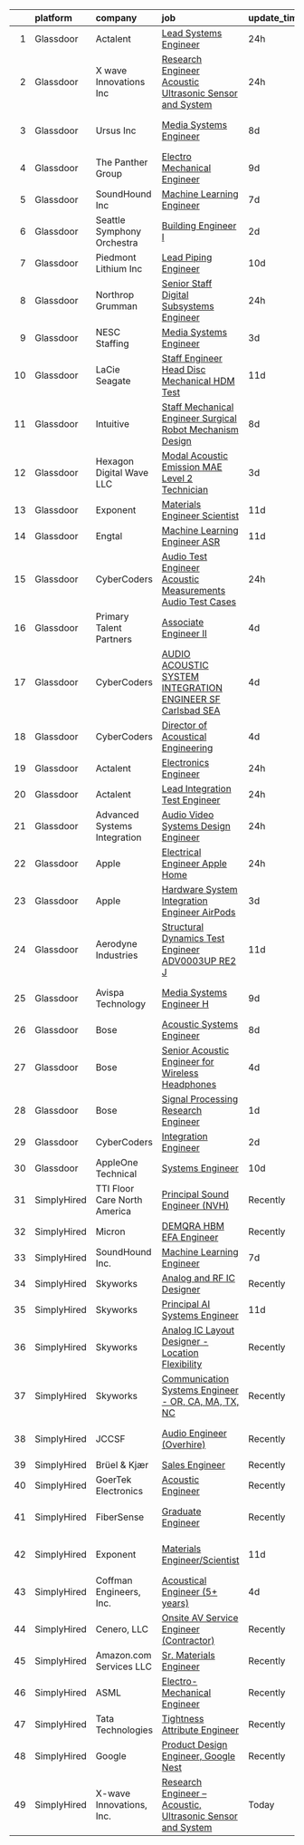 

|    | platform    | company                      | job                                                                                                                                                                                                                                                                                                                                                                                                                                                                                                                                                                                                                                                                                                                                                                                                                                                                                                                                                                                                                                                                                                                                                                                                                                                                                                                                                                                                                                                | update_time   | location                   |
|---:|:------------|:-----------------------------|:---------------------------------------------------------------------------------------------------------------------------------------------------------------------------------------------------------------------------------------------------------------------------------------------------------------------------------------------------------------------------------------------------------------------------------------------------------------------------------------------------------------------------------------------------------------------------------------------------------------------------------------------------------------------------------------------------------------------------------------------------------------------------------------------------------------------------------------------------------------------------------------------------------------------------------------------------------------------------------------------------------------------------------------------------------------------------------------------------------------------------------------------------------------------------------------------------------------------------------------------------------------------------------------------------------------------------------------------------------------------------------------------------------------------------------------------------|:--------------|:---------------------------|
|  1 | Glassdoor   | Actalent                     | [Lead Systems Engineer](https://www.glassdoor.com/partner/jobListing.htm?pos=117&ao=1110586&s=58&guid=0000018229d831dbadf9809242747c73&src=GD_JOB_AD&t=SR&vt=w&ea=1&cs=1_b8c5789e&cb=1658559411001&jobListingId=1008023696494&cpc=7F6F94E2229B3AB5&jrtk=3-0-1g8ktgcg2kcl1801-1g8ktgcgjg2qa800-eb0ea5d754a7cdeb--6NYlbfkN0ChYVx_I3yfZ_JDY3EFoivtqvi_stwnZ_kRt8Dowt_l_d1ydueao4NE-oUleRJ4yhjN6bhm0Wl2bCTGPVJH9R7oMtN1UDVCBkYbZGAvl9waUZphTYRJuUGkqgTzI9GWPSoPzX9fwWTDyr9P3_lRzwG7mAlTvr3NLdIHbE8PRw6TWs_JfKO0mfy5-clH-vIisdS-AhAVKoU4aNwKDz0hqjLBlTLV2bY2uHuKln0C_64PxSZxbkOSwjNC8XUjp1Hb_RGHweDGcdss5mqmdaGkvIaB3HS9nRSaPwTy--nl_p7NxKB7VjO1GbXWZ8qRZdQtJW-W1YtNUJkDvj5OdsdwOTpUG55DsrSnAOKGOivSY-raSInTDtn1o2k0Id3KVyDeD4slgDAbabQ1B-VfyyEjgcrWhctjvAWOHrx4XCqBtzSUEZh3fLVlFMXWO0giQKjUrpImq9Tj3BggmZrOoAjXGNHFtYUTXTDYvwPH4Ycr70Dgo_9ZiWUWbkYVK_TLesMbAK6cvizIekyJVOAZednqP0KSITx8MgUPYlLgOll6-IeqLB6DN_7_UlIesVrXmo6fGMsctAoA_UpBp5nBBaNhGudwErp8KwOLMUNssdXnUIDa76O-2Lp-IktFaxudp-PHeyMrTdLgi-TZZnbItZZbfOf9uAek9PhDKOPKE52lQohWcGQJgTkHNUOB3DeQjXhitof6JJXeHu1VpA7sgsIYZh5SOuyp3E8hFw7EjukexxSQHYgrxjCUd1Pc1IQIgWGryOBxXL6z2H7c4cEW0trZAqyBL3Ny7wNP-DWudvgpCQS8VQ8PBBBeQ1K8rKycryykp4bLvKzYIxBj1oAG2qgPqxCDJLAnWqztS1wfcnZEX1FhZ_ZzI2FZWg81fgt7CDe9KQziC4orI32wZ31RxiHxRSedAA_Ii47yNqzy7kUL8_X79O6qE3CzWzP8fSs5rEK_fAphOhACWFR25zU-mGFacO2pelE9V889f_yYQbtF9w0b7w%3D%3D)                                                                       | 24h           | De Leon Springs, FL        |
|  2 | Glassdoor   | X wave Innovations  Inc      | [Research Engineer   Acoustic  Ultrasonic Sensor and System](https://www.glassdoor.com/partner/jobListing.htm?pos=102&ao=1110586&s=58&guid=0000018229d831dbadf9809242747c73&src=GD_JOB_AD&t=SR&vt=w&ea=1&cs=1_d473e67e&cb=1658559410998&jobListingId=1008023007042&cpc=1FDE87803EF93CD3&jrtk=3-0-1g8ktgcg2kcl1801-1g8ktgcgjg2qa800-b068819ec5f1cad6--6NYlbfkN0BHIfC1zsKGIu0R3teaIu8liT7fbRNLaQeDQfcPJweUK9FtGyWMTNeDd1zEHevLDgmM9c9hqUONlpUtFbzT3ZiffslUtdCCpni17USCT42k68T0TmuBcqqW_ER1NZ_FGkun9mKgyGM3HFgbFvRNtkEy-PMpUdrKQ3ogIZinEeQF0987CSResEQ2Dnmf8J09L8ZZkxLmeYFhDwdIrFz2bQVyPuV2afqlVi05GBseCn0pjJXuWedrOgtf1cnnlVx_S64USDXWIqaOM1r1Igw4ZhAxY0ZGNapI8z3JyweeIGaBNMD9ut8irEWyVO9W4fAdIP4Yh1uIRaBOYH-KOTIsHoSbuklPfEae_7PXqt3TVMLinafLnZaemqydbg2R69t-mNHnz66mw4F9TLRkK4cPC5ZIKjSb5w1rN07Q97xH2xJce937WEyQp7YN-_YdwFKPsrZemprV4JoUVXPpgzZCIkEQTKk1cSYXK3CNeRUCush7VAO4br9NLEgu_dDM6pa8lLI%3D)                                                                                                                                                                                                                                                                                                                                                                                                                                                                                                                                                | 24h           | Gaithersburg, MD           |
|  3 | Glassdoor   | Ursus  Inc                   | [Media Systems Engineer](https://www.glassdoor.com/partner/jobListing.htm?pos=112&ao=1110586&s=58&guid=0000018229d831dbadf9809242747c73&src=GD_JOB_AD&t=SR&vt=w&ea=1&cs=1_9b046e7f&cb=1658559411000&jobListingId=1008005399357&cpc=9952A63AB06E78AD&jrtk=3-0-1g8ktgcg2kcl1801-1g8ktgcgjg2qa800-469d476bb688d871--6NYlbfkN0CT8vBT9H5mqECx2dfLV_FONLPDKpIRssxVwtj05Tmm4rA5I0VNOPdM1oYsK66ov5qK-W12bR39nuZdautxRzyQ-tGf7a9N_KMuh0rx3YgYPPY5iTDyRKJMbPf_7pbIvKAn50V0YNTgg89r0csQO1NGsAjxMMQGKMNR-W3G9CGqhLOp03UscYEcVuQ3dURH2dWW0Fu37qYkxgaoqQshM2G7t3T5MMRhQpiRUgd_d9SBcRXsrUb9NsXlvhUC9y4DoLCNi8J7oBgqiaGO398xM9mwFOZueDy4jYoIaXt7Y9eSkCQ3k11QKc-P-rmtsG5YnHHOHhSUnLb2sqpnTUDDvtRc-aMmDkPO6xyQsBVSWZRUZE-N4p5A9M--zLgmSLRLsOBfFeBYO8xkdeQfLxVFV6PioOQucK4e57CV2LR0Bx8c5ddQJmQEmzY0Bv3yUkx-RmLiaxwgD7-GHF7XMloycJ1QAdnkJ4YYa4iBIVhQsRhmP32YyUt-shbMm_IDKuRfGKdipPh2SXzNBlUGDGuMVn2egbtBpmXHvn9dw-s-Aq8vG2sakC36bW1no2_2DCrLuV3aiGYh1ZGmXiu8eEfvi3cNsJSaspEXF97IT4MS-43Kvx5zac5jm1izu6aFBLkkcm78qngRFzn63qk1BRorGJsli4zoMo7g5YHx23z29rYNAJouJMmtvl75wrBe8DtkQjaWcVzttddYMIP7LnK9gNO-KDWBTTaAKWHerrj_8bgZXydSCrMQu3yfxEIHEd-kkzBJsUhSVA_zvDza9NenX-RS-C-o2JNdfPIqsahIT3JH-vHbxFt8m7Tx8IDTKGvdyiyKupFq1q8cBkHY6r7YeiywVykvs11w8kmXvaciNxEdbaml_rVOqFhgvY1yyTmnRUp0LLFDl5r9P2JD8I9pkNCnoIiUxmlrnfIgBUTMxlyx7N3lPEXj1C9XGDsCHX77qA4kpvW1pXhyse5DMY_87K_vRrILOcm4qTPEf6RREjuTUSaNtNEacXd_owFMhqWQQXY%3D)                                                    | 8d            | San Francisco, CA          |
|  4 | Glassdoor   | The Panther Group            | [Electro Mechanical Engineer](https://www.glassdoor.com/partner/jobListing.htm?pos=121&ao=1110586&s=58&guid=0000018229d831dbadf9809242747c73&src=GD_JOB_AD&t=SR&vt=w&ea=1&cs=1_c86c4bf4&cb=1658559411001&jobListingId=1008002917089&cpc=6FC5BA77C9A4CD78&jrtk=3-0-1g8ktgcg2kcl1801-1g8ktgcgjg2qa800-a955d16cff31ffd3--6NYlbfkN0CNPMheye81CzYnvunZY7yovNfSZKsgaMjzK-BTgXufI2fDZqb14OtID8EITmQy8dMLAgwlopokQOIPrB0TEOySzrRRwcpUcOxzWFhLIy7r-JAL8rWW2b2ZkVhm7h48yTMjNtVJfPhNI8bZ4Rpc3CNl9aWPzctMvoKRdxztlERsHefcJTkGC2U83jEkIds4X9pIkUGq5mq_Hg7hkuRi6CQbTGqt0831uw7aEsmmX6yN6cCMr0-18Hk2L1P-QwUHHOy9fHCINRFECc5tS667CVwlW4_JWrXYzIUeL4694yMWHbgIG8L9Lit9haTcdHxv08AWCAaNi1FxGi6kqgOXTOxOwflFiZX7-l4Om7XjLwpnRRXNxVo32P-ismNbb-usnII1PIt8CrFB5d78a0FIzc4oz6NFPw9cQGQvbL8dUj7ERNe8yYpfTQ22PaSb4k_9FOZr88QE7w_myCcmaRbEtvkqeed8OnvvAY_5fgnHr4J8vsykYzE3B4jUJ8gSiMN34YDyJ-qYbgzhiEk4fdFf_XiC)                                                                                                                                                                                                                                                                                                                                                                                                                                                                                                                                                             | 9d            | Westford, MA               |
|  5 | Glassdoor   | SoundHound Inc               | [Machine Learning Engineer](https://www.glassdoor.com/partner/jobListing.htm?pos=130&ao=1136043&s=58&guid=0000018229d831dbadf9809242747c73&src=GD_JOB_AD&t=SR&vt=w&ea=1&cs=1_592328b3&cb=1658559411002&jobListingId=1008009295761&jrtk=3-0-1g8ktgcg2kcl1801-1g8ktgcgjg2qa800-be87b29d058697c4-)                                                                                                                                                                                                                                                                                                                                                                                                                                                                                                                                                                                                                                                                                                                                                                                                                                                                                                                                                                                                                                                                                                                                                    | 7d            | Santa Clara, CA            |
|  6 | Glassdoor   | Seattle Symphony Orchestra   | [Building Engineer I](https://www.glassdoor.com/partner/jobListing.htm?pos=106&ao=1110586&s=58&guid=0000018229d831dbadf9809242747c73&src=GD_JOB_AD&t=SR&vt=w&ea=1&cs=1_b141ec64&cb=1658559410999&jobListingId=1008017770166&cpc=BBD63848FB84346C&jrtk=3-0-1g8ktgcg2kcl1801-1g8ktgcgjg2qa800-dd9746400180b1f2--6NYlbfkN0AdHWfR3D8b8Eonp31kG4JxtsTQErMCr1mjBfTXxBp8Nbji8Loe1PwAk77ggdqCHAeAY-_LkGFiWz-EXb-gHgLP0rol6CnsYs_iSTwxLuVL5wpCHJzuAIcyyPKKPjVD8Cbd15OInHyhxkQXrUxc7nPaGV6a8Getz1GSPF_EVKTvl01rPre1QcpsypT5oLKobUxLvHz19WHC-BHbs-mUVGrWN2sJ19bNT6gY_RfqO7Ev5q84gCiS7u5HKhMyGaFlf4yyHhekaMFT12AHkqekJGnWcViUzddnDi3ley6NbCNCzDOS1odbOdT5oh4VOY8w9mI5tn0sHFm5XuPlEMQJhkjVMDz4QOu86kBZfqPYI2DbUefaT6lmCtg3aTOJoQoKjziI6kdliWDRCEwhUr9e0H254JqTd50cwm263JtQiIe73WfeGadV9MCN56lchg9FDSdoTxew1LnnNwaPNDq3X_MUTViePq3LS9uKkaOq8FRfxOJA1WOuPIz6M_DaXqqkJjo%3D)                                                                                                                                                                                                                                                                                                                                                                                                                                                                                                                                                                                       | 2d            | Seattle, WA                |
|  7 | Glassdoor   | Piedmont Lithium  Inc        | [Lead Piping Engineer](https://www.glassdoor.com/partner/jobListing.htm?pos=101&ao=1110586&s=58&guid=0000018229d831dbadf9809242747c73&src=GD_JOB_AD&t=SR&vt=w&ea=1&cs=1_b036160a&cb=1658559410998&jobListingId=1008001468800&cpc=2DCD12B8022A14CE&jrtk=3-0-1g8ktgcg2kcl1801-1g8ktgcgjg2qa800-a0b7ebbc51033dca--6NYlbfkN0D0ZqxdZg2TwcIemQ4yr89eGinLCR7bn2QHXosobzuZIJSor4ZPVBOT3B3LgUpy3_-szM6RX6oaQu1ulbbXGBBFeozfYDS9TiibrcR53XS2_UH5draXExadBLWQBRLxbUDaijUqsKygY5ElBfmdcKI60U20sdncDtfz24WXsyuqTUNsVizspID3-l2H5zGT8jvOpi2zaBvE-CglqfKH1ZmtCRZL-w3eZA_AfgL50gUjc0uRG6yLEgJpIUynAesv4LIAECeUC5T-mP67CI0KJRpxlc6yn556O5q2jbhT6hWk7gH880p1uQnAh9UQ1GIHi1QjBqrPXA1UcuoshzBaudlmRs7ZnNz68hQUX1s3CJWNBREFPN5aG9sXKVoURynZB3odGYQeEW498slLnQLbwGN2Ly1Qd8gNTInFCrTCrbd9Hg-vkOHCVfjmPG_H7GDjYzovirpx0teGGG8YGmyTSEACqDsmXPR7sBZdj3fdXpYI9dhF5B_y6dwG_iOdWDzBeFw%3D)                                                                                                                                                                                                                                                                                                                                                                                                                                                                                                                                                                                      | 10d           | Charlotte, NC              |
|  8 | Glassdoor   | Northrop Grumman             | [Senior Staff Digital Subsystems Engineer](https://www.glassdoor.com/partner/jobListing.htm?pos=111&ao=1110586&s=58&guid=0000018229d831dbadf9809242747c73&src=GD_JOB_AD&t=SR&vt=w&cs=1_8f37b1b1&cb=1658559411000&jobListingId=1008022226795&cpc=FA84DF7EA1EC2398&jrtk=3-0-1g8ktgcg2kcl1801-1g8ktgcgjg2qa800-14df7d0c982dec58--6NYlbfkN0DPf8Tf_oakpB62WadId2dzQiWExtALTi0lpCM--zHBL1trAzPQuAwgyDf_-NiZch0dNiZQBiTLsKwPkozQpidWZRJHl1QqdJgvvv-cbwwvPF4ncPHQkV0d67VqklwCExsrdwvcIdy1na9mPU-7Ddikqr_AzDd9UA9HbywjDOde-aLr45bkp8CqUDzmL-rvLZIlSDG7Lyw6d-Lg1K_Rrcy9O2bg0bgJvJdySrVh8o8Pv_CPF4OYZpB68ywoBtBsVq9KqXVJBxGqvjjjr_4VZ95EqPETVv72ta0_Dyn3-5rey-zfOfRI0VA6X0Ga-d28yGJKUwy-VJETVKoE-OnvMlaNsJ4MtxLBBgbJgFxP46LQBlYGvz90sHcIQQWoDvytEJoW3swyafXGQ_CtEzgejEpU9T3lK6xmKrUjIBi1n6OHwhz6GZmlpwsxhTAnVgGguo9gfQKZ9DBTmmNocrOOn4-6507q0-tA0aUdXPA_iZmuTrSl7MQJ6rVgmTPwTWhxj7AC4gm8lGnGyROUkrjsn05nin3t-CXfL3suw6ZJiM-C_VsN4IGGGjyi-QNB7jriv_QNX2Xep6_ZiPeYUoRW5qknwr3p-jShPuvVQDD1IPcl6KV7hN9Hddx-ch1aW4lUzdB5frDPJdwXnmopEjuGYutBfIKjFoO4X40pv4E5SZyA_WJ2Yx-2Z5Z2k5NT4BIH4kvzCqDskEzE-lrSXnS1m1S1g85CnF9tb9HmJ2G-LXmwUKkSCtFN5Tnkc7UFxWDL2Anu4Ch-y-umwNGuJIn1hpSwE90MGwkmVafTzsEgQjQL-CJFb7wkB678l3I8ZGpuABVqahLowstmeEsa9fO0ZXOsoSd6isaSBwP8q9av3yd3HQ%3D%3D)                                                                                                                                                                                         | 24h           | Linthicum, MD              |
|  9 | Glassdoor   | NESC Staffing                | [Media Systems Engineer](https://www.glassdoor.com/partner/jobListing.htm?pos=120&ao=1110586&s=58&guid=0000018229d831dbadf9809242747c73&src=GD_JOB_AD&t=SR&vt=w&ea=1&cs=1_69e73361&cb=1658559411001&jobListingId=1008014831479&cpc=32EE424DE2B657EB&jrtk=3-0-1g8ktgcg2kcl1801-1g8ktgcgjg2qa800-17b846956c01159b--6NYlbfkN0CZaM3qCFOpL_Lemb3iVULeNtfhWBcbvvoDwAxh7TM4kSMvzkrej1P0tLgb1VjA5MLyJ8b6-POHDSlq-Eh7LvuTkCh5oWxZhnR21jiYmCCLTIvFECBGYfMVKGpyBC3F8t2Job65sRRxb_uISlTIF-cEtAfgeoSLYWxaVnUpjREWRLTxicKn9c2waNbg_ajcgDhOcQgHnr32i0LRpkq93jvMn0j8Y0x2fCgrzUR_5cbzbFjuZC6jXL-hlh7tIq4446HdGvxrGxIqju15yaovAigJc_qQdlybDQKL00Aq6r60DhR8ZkfrkwvzBSi63t49iAf4UduHClhPZhTGTdCBT477iJFP-YPcRxFLAXD1kfw3XCYFK-xLRHTjHH-wY_XQeXUham8D5gAFrE4YWaho_u2zSfYV5Do_u6AH2fEZFlvx4us9LnctCk2ly3SgWxyDd8YD0TamM39GwsKGTUlhBtwhzq0M-mNaxI0zm3TOsY-FbNTJntZ7OvNeDDsBt_wyWtmw_vQroghOdg%3D%3D)                                                                                                                                                                                                                                                                                                                                                                                                                                                                                                                                                                      | 3d            | Sunnyvale, CA              |
| 10 | Glassdoor   | LaCie Seagate                | [Staff Engineer   Head Disc Mechanical  HDM  Test](https://www.glassdoor.com/partner/jobListing.htm?pos=127&ao=1110586&s=58&guid=0000018229d831dbadf9809242747c73&src=GD_JOB_AD&t=SR&vt=w&cs=1_7426fb27&cb=1658559411002&jobListingId=1007996846337&cpc=F41FEAB56D215062&jrtk=3-0-1g8ktgcg2kcl1801-1g8ktgcgjg2qa800-e401e21dc224c725--6NYlbfkN0BVweAbpb_qTG7kONbvOXWOFpMik4mIBI_owmbH0tVOH8GIYTflTy_o4IUi18-ZUUxWo4qQg8ARTFkxlW9o8Ps56N80tMiKMa4jSpslEv3iuk7AV_NXC3Bu_pDptnAaL6Ltt4XMux9dazGaX-IUDbTPK4kewv61tYleM17jCHl98R6a4GIWiYReh8qgW21wrdstdf9AOG3y7iXlnXMTl41oT_zt_RaTdGC_eZE50GCq5-JTk5WqOaHGJweVwgwxT_vx4Ja7wdym5l8QHrI3TqeYW7oYEFKMqkMLehNvXKWUaVwWDeq2tz2hKpZCg1BuMAMJV9j4R47NCeRo6DvIg51VYsZTZZvK0gMINZpFAEM7yJJfK_cyHkbruZZXZl1XQkpUaO0dKRUdTwpzkS5cSH3qfZ_IHgv1Q7ZXrknhsZx38uRUsj1ut0lNGVJkupKxIUrWbWHrZkhO48VOYEidytrPbLeBRJ_s0a-sR5oMUhR4ANV_8tUVvd0ctTRp7LqAjaAD-f1WG28LS2-FR0atNlwsvIRvQiWS8PmRRoa4tX5xe_fEuz2V8NA6o15W3NDUMZIy6OVtw1gE8V62m801lfQFhiLLFQ51sA8_vVSAXEssuD5CkaIJoOaCByUE5HGWFjx6oF7F86aYP03gopSCf0IiIQbVSlfZVVk8jFd6gX72hH2XB1RNyTnPIjgDT2TCyaQ3V6Ckta1bFgddwAMk5Zw9_sUAQMRxAN8KrhuRHbGbi9y4_UkqurzcTU9TgKaH-K29g3k7ciwPNSw0CJpjSTusN-DcfMFywFHqAq5yxtUAdQ%3D%3D)                                                                                                                                                                                                                                                 | 11d           | China, ME                  |
| 11 | Glassdoor   | Intuitive                    | [Staff Mechanical Engineer   Surgical Robot Mechanism Design](https://www.glassdoor.com/partner/jobListing.htm?pos=107&ao=1110586&s=58&guid=0000018229d831dbadf9809242747c73&src=GD_JOB_AD&t=SR&vt=w&cs=1_658aee01&cb=1658559410999&jobListingId=1008004896462&cpc=AF770993EC679D41&jrtk=3-0-1g8ktgcg2kcl1801-1g8ktgcgjg2qa800-41a99cf9301d8b27--6NYlbfkN0CVLFxT82VtNfmvsP972c4UTK5cNMgB9zFKAkCpYhwDBfJSwXGaL5yqnr-uZXbRyMcm4BL0AxaLhrfLPL_JsWm-AnJDOH7eBLWYqC5K2KIBMdY_viBRzylTr1qEDbPehzlACYMPHLEBkEnQGvrI42TdQPDsF7Iqk7X--j-MSLu7pyCPw6-Hm55GPPvY_7nF-Wc1cwA9CnGuSWjSA0ZeUzS5skFVLbEIyK72nJYsergBacCFCRoQuE2SgVjPIvNRnwaz2dcTxP9M1qUAESn2ST5uXNdOYC_cGSVe89CWZDSExkwrRkfBLxNo3FlCemfsMkzKf-VHcZhpLvGWTyfUpuNyXqDw5wBDHgySfMVYdqkIF7gRoVrMhIjkXSJK9CJp4tvdR5VDHho1Tznph9Yyvoz9OKiw4YfIiRFQe_eKwuHbu3VkAyKOmy2YQNXm0oOs3hJjja1EHjX2WM_VDQe7n_0b1EbE878Q6iJPC4akQiZBvzBoZpXuABm1IZi6ZaumBKf4hX6kuUaCn-Hnss6ucfdHD0C1saP8yeDBv_kZwhztAaZcuN8G_jvcHxcKVQQ4sLc42PsihAItmsBcyMz6TyaneiQviow8r3eWo7ZweWJ7eau71ezc2hxvZXLNI6VOQJ5xziW1miIwf-1xGa5U3VUSsM5jHlHqa12a6L6IVtHdx5PWcMMzkmFoJAvizCWlO-m8kFHBniprmg1roGoxLkDHgEn_lnkv4Ql10BXsI9ciC76KRmMJSmSzg667FvK6GwgcaQB9Ynmt0rAouA96yfLDgHuxfk7DS5UrdQymUjtabHOKQxyrhtd2bMFuhB_rT7s8EsD0S-eUzJb2h3bBJKsF7gKlAIyUgH21_qLfx0PCmtC1B8SMAaLtXddatDcE1ZAtoUTCek7aJmI12Vj6MyquCNgU2Od7O4auAu4W9BGew2CFHwhyBPFtUvq4xaVbVQ0CfrgkE7_yxlI-G7ctltYpUXVNp2XPmMFesRTDyZkZbVpRsgJ3DxgxHlq5kaRzIgw%3D)                    | 8d            | Sunnyvale, CA              |
| 12 | Glassdoor   | Hexagon Digital Wave LLC     | [Modal Acoustic Emission  MAE  Level 2 Technician](https://www.glassdoor.com/partner/jobListing.htm?pos=105&ao=1110586&s=58&guid=0000018229d831dbadf9809242747c73&src=GD_JOB_AD&t=SR&vt=w&ea=1&cs=1_9b4ff813&cb=1658559410999&jobListingId=1008014626991&cpc=F5E96E35A1725171&jrtk=3-0-1g8ktgcg2kcl1801-1g8ktgcgjg2qa800-73164d5704ffe1cb--6NYlbfkN0B_wkbVjgF1hB2Tnb2U-VUN_H1xKeJoO46EGKg0QoxHYmZbCJRLwe2_Tz5rNTkyva3bzHqfYHl51V1GB_BhBVEhrvW2Jwu5VkCSoebC34xX3hxylHiqGZyfrS4DYMnF8nzMTYGc-KmLw7yzPPQRIsuDrfWz7p81kwb5dEJW8EnCXRGj5w-BsHvVETCfV6wdJlwgk6J5gdP6Bm3Z65Z_I94sX-MaFKOLsKRFa-vKgm59KrqZzOiqhGhNxUMUsRnPRt7CjlvoaQisWt3QT6l36L7N4-x7iRd8G1P7XNvfRr9BCS8ROcdGyHvb_lT9XrGYphZSY86NgFSk5WpwpWXbatGF06kZpDJnFCM7-U5_igMwGFEJhC_3SS2BsEtC42OtJUe6loYpLFWM-uONnATGwv1TjQiIt7Ojf20gHsiNdot83Q8rx-hTrTPTKTIIkc-z1kENiFtq7MllQdZLiefGUXVfZe0uCmhJoQCmNzLgh5o80qWxRsjZj5boKtun84ePoIvrpwAi64Dq85CuXfQXb-uK4tRqL3LUx2Da6dOU90zy0w%3D%3D)                                                                                                                                                                                                                                                                                                                                                                                                                                                                                                            | 3d            | Centennial, CO             |
| 13 | Glassdoor   | Exponent                     | [Materials Engineer Scientist](https://www.glassdoor.com/partner/jobListing.htm?pos=125&ao=1136043&s=58&guid=0000018229d831dbadf9809242747c73&src=GD_JOB_AD&t=SR&vt=w&cs=1_f263973f&cb=1658559411001&jobListingId=1007997793659&jrtk=3-0-1g8ktgcg2kcl1801-1g8ktgcgjg2qa800-8e7e53509c7f23a8-)                                                                                                                                                                                                                                                                                                                                                                                                                                                                                                                                                                                                                                                                                                                                                                                                                                                                                                                                                                                                                                                                                                                                                      | 11d           | Menlo Park, CA             |
| 14 | Glassdoor   | Engtal                       | [Machine Learning Engineer  ASR ](https://www.glassdoor.com/partner/jobListing.htm?pos=115&ao=1110586&s=58&guid=0000018229d831dbadf9809242747c73&src=GD_JOB_AD&t=SR&vt=w&ea=1&cs=1_ba3a6a98&cb=1658559411000&jobListingId=1007997755452&cpc=9908D8D4413DBB8A&jrtk=3-0-1g8ktgcg2kcl1801-1g8ktgcgjg2qa800-57c54c87bb7028a4--6NYlbfkN0B7Z8t6fEMDh_BTkcJVPNJicKvZQEBTy5HSwyHa20ewqmyfWNXjNsfvmtdqiCQm-EwkGVhWC41tiaOwT4RJOvFaYLrX-A9mBxUONdVTB_Ej1QsSiwNN0O5IOk9T5wRqEiv7VuoY3SrlmO56p9giBbb46N8MiM-T9iL_-j5hpUSJaWwarBZeVvyE6bPuUp_PSh4OHQZC4tPsXDZ3rBNS3H936o7f4PQjbHuJqWEvaWuBqUONXS2eVwsy7AcZpIPLyWNdfyC2BQ8_Y6ah48J02FolyIkw13xwWeUwTuTAraFHsBWImnG9dO0C9KUA0HhnAz_5VLFPnm-9Hb7097d6sJ4U7wK0PTsxCGTVRzLJJ9AGJ4xkvV8fW1sznmlrJKUoq0BgIdyrhTqv0T3EGXenyOxYlnSrV0cq4xk7f8USU8SHS4_vEF5NfTrjTunOghTmX8DYy-6v5gE_tgtTx0aIhcQmma2fd-fa0ywpUUhUsN3uO4H7bxy591K7uc_EZLrlQuCF2AsJtCdASw%3D%3D)                                                                                                                                                                                                                                                                                                                                                                                                                                                                                                                                                             | 11d           | Remote                     |
| 15 | Glassdoor   | CyberCoders                  | [Audio Test Engineer  Acoustic Measurements Audio Test Cases](https://www.glassdoor.com/partner/jobListing.htm?pos=109&ao=1110586&s=58&guid=0000018229d831dbadf9809242747c73&src=GD_JOB_AD&t=SR&vt=w&ea=1&cs=1_b2706233&cb=1658559411000&jobListingId=1008023225333&cpc=32EE424DE2B657EB&jrtk=3-0-1g8ktgcg2kcl1801-1g8ktgcgjg2qa800-ef7da0fa7ce72163--6NYlbfkN0CpFJQzrgRR8WqXWK1qKKEqALWJw739KlKqr2H-MSI4eoBlI4EFrmor2FYZMP3muM0rsFs5SITX9ZS0F79ipxZj1JlF28TdWHuyWHmhmgO0PMLpkvRbYXM9wOE4Ijh1EYYZr0tYGAUn6AyWI4ZUg5FWIFl6bUpbtvPrNux-7qlBosgOCaQuVZehOKLWVrROr2nzVsajrlYKuaY8JfyyahYs9efpZj17Lob5eQASXQNgDzY8a69xJHm3OmFwv968HnSNVVQCAA6hMMz0s0LNTNDhEjf3UJmvgmthG7FpRt8go3XWOLVbh8ZgW8OdAunBSdVvgQYhnP7i68owmPkD9d5lsiL1wAqANOUeCh_1_bRKs2S1aZRwQA8RO1-k2v5WtCGh94wkrlMTzX1GHVvrdpCIANmQnfmfn3NEZa9_o8alwg-La1JUCFwnwxVaJbXeynRhO1vBux3dIvp7Rt6p092KeyLC1C6R3PVtAiVmRSNXstb-9IP6MTFaTYwRd4-JSm7u4H4xSvp8x0KNpFIA_qg0bSbSJdEwUAodJXiZbre3Dz5ZH-Vc-bd5lasgamgDqQwKiMs-U7I-wc-iCQRhiParvjavQSQzFjpPWIrLOSC9RQVRc94go5CFCPBQN2otfA2R02R2DbvqCgGrmuZRUC4kktYmgOp0Eh9XQ726xJx7PUoO9ZYP7eFPdDxx4u2RJy1wyOmErHNeemLD-6ehVcg0HxGxcs3q2gEdbLrWtlTA32KRuE3PZjfRYWPAviAJ6GHiZsUTKpyh6_37ogUU5g-cWUsy8SIhvWXhFiJhyW4pxWrlj1X7E57YtPgPwgdz_jbd5QwiljTQnIu8xRkYjGawqmb14ExRNYWG8_vFRMz4NdYAz7JuxrQFgssiL2ZxAXNYFNXOTuz40Hz1DraMApRZC5BNfF4oHa4CMqpGFGjQmMivopQvQIgxo_DxcPp0vQd-cDjj5Cf8zeNse9bMES8VDqUcFu7vOn9dQ6Uvet4ADiwMyrmaxyRtuEjOr4WtERpu7lmMwMvgqQ%3D%3D) | 24h           | Los Angeles, CA            |
| 16 | Glassdoor   | Primary Talent Partners      | [Associate Engineer II](https://www.glassdoor.com/partner/jobListing.htm?pos=122&ao=1110586&s=58&guid=0000018229d831dbadf9809242747c73&src=GD_JOB_AD&t=SR&vt=w&ea=1&cs=1_eacd3787&cb=1658559411001&jobListingId=1008012087188&cpc=F41FEAB56D215062&jrtk=3-0-1g8ktgcg2kcl1801-1g8ktgcgjg2qa800-4ac44d2be7949c67--6NYlbfkN0DOCvLQenlXS7fh3AEEtPwhntZQnPW7UfiJ0vyM-Z38ZvlXuLrJoooXVJlodcpC3T9MHX3eVkU3zL65yX_j7zKcrqz9k3WpAAP1vkxvLKbFC_5ujU_M48mWkD14kxCnmFjwzDSLDNtNpfh86PRGWVvoLIq64OipJhYwRcwHFx3rlvsV7PsH1qTMBa-k7pNDbzjpEFIBM_OV5iCwyTCVZ-w6MDaUxWQlD4rAvC-u78zlrWD3qv1PFwNf8G6pY4XqUU0IC2b67-A2WXwcewcx7B9Ud_4GrbKF1ZOXwGZ5B4s5Yjs4vG5mn50Wx8ILnjOfAVUYqAu-ywMaCQ9SXJiOrzd5wu2Gdn0Zt4AFOfCeC2QBn8tRmLmKfjIJPBfU2k7UG4_AjdHtjjORBNLXH9PGHHW3Pg7kUAH1TPuoekT0vQ9wMJVx7GlgcvWyM0m5SzFW3dkBRhUhjEiEEWbWcJSY9tQotH4ymon5UMteUXjo28iFsDpEgGW_FDw8LQVjumjEpIP9YbBUxduLEA%3D%3D)                                                                                                                                                                                                                                                                                                                                                                                                                                                                                                                                                                       | 4d            | West Point, PA             |
| 17 | Glassdoor   | CyberCoders                  | [AUDIO   ACOUSTIC SYSTEM INTEGRATION ENGINEER  SF Carlsbad  SEA ](https://www.glassdoor.com/partner/jobListing.htm?pos=116&ao=1110586&s=58&guid=0000018229d831dbadf9809242747c73&src=GD_JOB_AD&t=SR&vt=w&ea=1&cs=1_951f75d1&cb=1658559411000&jobListingId=1008012923777&cpc=FB7E4A1762AE5BEC&jrtk=3-0-1g8ktgcg2kcl1801-1g8ktgcgjg2qa800-04337a016118c950--6NYlbfkN0CpFJQzrgRR8WqXWK1qKKEqALWJw739KlKqr2H-MSI4eoBlI4EFrmor2FYZMP3muM0VPgwL63opASeB72QjO1PHLV-MME8TD_npxUoWMU89kka_81yMOj9xneTu6zgfcN5vskqkZO5U2IunChGOQPZm3ZBSGeoaiWEb2Lc8Krf3H3v9nJA3yAdAd_PLkUj63BUMjqxdlUOGLHLUpcLAKkoxSUXAvMh9yZ1_ADE6iTh2W8dOqLNCIvQ81CMNwVC2Z7PmbrlO1IYZp7xCU6rwMb8FBHsmWnr5CWntkvf21JF3ARgPJiog6RJ2tOuxOUwT6RCKHfd2COrO1rZfgE12sqdogDa_7UQPyKO2ajoNo1xH5eeLChDEGLhZoF5TB31cAG1mCQOiRi2WnaOuGcfNLBWGFQiJGbGfXM0XpuOxTTCYfyycpb725MabAjKuwIW24xXB60rvo2JXzHjj6p5kc9gLGJMOCztZuDNs7l9J9XEwyAjB9_02eXTn1Db4P6GLlgL0GvR5GB3B4iFnOrndMzYThrI5gGSI7OmtJXUcmGfU_T-HKSXtXnPoXOAPKCH57r6ef6iFPfr_UxtlgfEXzna2QlFFMxvDEny2UqPe_fGIl-h0D4X6hq3uo-syckjiKAz5Yi28mGnCBtrD3-OX3Eq8gMsoHsPL9iX4kAWAbn4QhzjHQtVA1cd7B4YGlUE0ynZRKPpk1tjlWBJPfSWzWUQoUcZ-B8uNNV6j7WQYKth1PQkSoF3pWHz-_Q6jLKrAsYLZK9yHDzRwU--3TkEG67jCTYxfntYxvwl_D90IOmL5g7k5MjluDeD7ZTg4_40zZpfqfAKdySNEUnhPc0OFguOK1CTtgIGVULUKu_RlXvBcB6pzgs9KZc5s5_ogyPKgmWDk8tjyadW7pVTynq0cIK9KYypCPdOXkkK4k6tp-qiXht8B-dOFOZxVUYIWehxxM0cVSZUxM1wHvOrg7ODN70RQ7iRH8Fz9g5936n3LVnKPvw%3D%3D)                             | 4d            | South San Francisco, CA    |
| 18 | Glassdoor   | CyberCoders                  | [Director of Acoustical Engineering](https://www.glassdoor.com/partner/jobListing.htm?pos=123&ao=1110586&s=58&guid=0000018229d831dbadf9809242747c73&src=GD_JOB_AD&t=SR&vt=w&ea=1&cs=1_1b543eb2&cb=1658559411001&jobListingId=1008012923720&cpc=32EE424DE2B657EB&jrtk=3-0-1g8ktgcg2kcl1801-1g8ktgcgjg2qa800-77a2da12d483813c--6NYlbfkN0CpFJQzrgRR8WqXWK1qKKEqALWJw739KlKqr2H-MSI4eoBlI4EFrmor2FYZMP3muM0VPgwL63opAeJf7bQXmq6qDL62dFRuShh6kUb47EDhH2I7Xi_5g8yX7uGnOlxNW2yl1Kk65sv5VF0Voj9SNTCkAm3rq9PTKCxBDhOeaTAscLTHuMgtQ1GdNENuh0tXyF5SJpET0dJZPNZWlOoIjJwHAOS0_PzU9vJyug0aqpN2dJmr57ax5w00PMiqnhfEqijK1hZpHHcPSnq_jv69Px84VMTRTmXRevdItsWbjRDuXW61ni9OYBPEfWWZLsW5Ucq2WyOR_AJsXImH7U3gSlh1GQtoYYUWQHF7YNe8sSbnRGvFZOt6PXMEFgIBEofnGIdWFkREr6ypAjDDStqYPAdISU1ATsVX0Fd7d3qMeBwleGmLDM78-YTHQc_K6SWz4vJTzJri6tkl_QqQa0ZUYm_r6qSDcXz7OY859ktEP0htIZe8BuKi-xh3cDPgnX2Ora-aBEdbKPux6inoA591BGuei8njOk46n3bl6wMe1X1hDtcBofuEqK9Jd41z64vJE3TQbvxEFDrK5Vv4K_cpQfZJiISnq_Rf-JPGLAoJoisZsKhpFXfyaQtNg6nsU4t8-EO-KQRq9ZurUDLK7wakNJhb4I11Z9MK7JSs7Zv8ESyFX29ei8ndfobaL2SGiv9Jq2o5VPRIGjtoOGwGTtwbfZbDJDDGa7QAHgd7AM3p0crxm04RyYUdkednx1SAu6eZPlt4oWtIhl1bOGL3C7b1zQFery9YT2oyO4BstsKPzS2htN--ssx4slf3xqVlyShmojAblO-L3VVsVytBIYoEe7NEcQ5uR4_7ggeFt0as3LSHLvLzraSmY3WwKnohR_CiDcujY9KsEFnZ2RoV-ffIsxcX05-TqvIEJX0DkG_H3J2KMjiIsGInc3qXlPU94fxKUexVeCu_wJlmoujjkqW4RcpXwmjYFoAjtnYQ7nueZXtUOA%3D%3D)                                                          | 4d            | Phoenix, AZ                |
| 19 | Glassdoor   | Actalent                     | [Electronics Engineer](https://www.glassdoor.com/partner/jobListing.htm?pos=124&ao=1110586&s=58&guid=0000018229d831dbadf9809242747c73&src=GD_JOB_AD&t=SR&vt=w&ea=1&cs=1_cf8de259&cb=1658559411002&jobListingId=1008024015000&cpc=451933188B21919D&jrtk=3-0-1g8ktgcg2kcl1801-1g8ktgcgjg2qa800-0f3f1d24974d33eb--6NYlbfkN0ChYVx_I3yfZ_JDY3EFoivtqvi_stwnZ_kRt8Dowt_l_d1ydueao4NE-oUleRJ4yhjcvIPyWVSz_hscYXGbhXFd4zihRzfuF0scmWEZA9SIhkt10CJaLhol6aLvZaMVzFH_RuvWhcLEifukcWNpRcL2QfgTdMaqDbW9NGfBt38qPWf4qAfWZgjq4yboNKry1YH0r60gMA5r-kkRNX0sU8qMiDVIfJeuLPd27OU-3DU0W92KeNDb1JxLR4VMmI5Le4FSsfEKV6QOUXMoc8Bq86xRGPfLMbaZFJBc3NU7jS__IPZItRRbkbaja6fkvZ55In--MR6BE4T8YhGiPQ1ijNoAe9mrU3mgJkH7UrbrABWUJTsfm8ddJP61RcVancgejkK2H3AKuWcRC9nzC7xwFiW1C0ZQfsuX0DHzSHV_4WkyJozj3jiVXHE54j94tuonj4StVc6VH1EbVP3eZkk0K0wLs6c1cLaL8I0zXVuUE8RFv9jFad197ys_op-aOvFPua89LBDVNXScOHfZDq7qYcInTNVNUbhQAx0vA_NOn5Ek0lhqM3B3EGIWI3UF35wqkWE3bZa1-DTKuix--eU43U6UUC7ZBIi2z5Zf7Q3ChCO3Otk-kTfOr2wIqfPSVS2ekQ0Qkx1Zq1wxEnvjSviP8EQ-HQKKymnO1DKUkzogx1ZmDi_7Be6rt3EqYX2H1mJAcHMEwdFdYdqYCfREEgHLg7oU8pF39pnmEulD7NbPguzb3Mm0NGW4UAZ1Gxe5uzCiNCc_V3Xj455G5zGuc7lgQix5bAcG1s7XhNZ1tVhpD9c49sX996iudgyrbeR3iiX_UJppa1M3QicP5Ja8CUHV7Y7jylPd9Dns0RdiFu2IYhKDlAB2G403L7-roFabR4fEkz0pfXA0z7bsWOg2ooXWNf4OvBrm1Tq7pAq2Hparq6Qb1YZS86HEqh-xzVLnBtNw6ftJu-djoBIHF0sjMG1KMnX1Vc4uaStM418KV3g-hoRRAg%3D%3D)                                                                        | 24h           | Liverpool, NY              |
| 20 | Glassdoor   | Actalent                     | [Lead Integration   Test Engineer](https://www.glassdoor.com/partner/jobListing.htm?pos=114&ao=1110586&s=58&guid=0000018229d831dbadf9809242747c73&src=GD_JOB_AD&t=SR&vt=w&ea=1&cs=1_467a40fc&cb=1658559411000&jobListingId=1008023696517&cpc=D2F1DE17EE1F43B9&jrtk=3-0-1g8ktgcg2kcl1801-1g8ktgcgjg2qa800-5530c4c918c59b4c--6NYlbfkN0ChYVx_I3yfZ_JDY3EFoivtqvi_stwnZ_kRt8Dowt_l_d1ydueao4NE-oUleRJ4yhjN6bhm0Wl2bKkRGr5ntb-6cU7PL4YWnPloRs__kWBvH1-WVNlZPZT2ERGJEJMLB4xzLdnNKBKgDlg2l-Gv_Lpvj91a6jXKGmWEN2FJGt3VCMBLDwTdK8ZzypuePYXRNCoDRgOutsZJx5uYi2oUY16IL1duZMiUhxaeEm27fri4ZKTKQDusAhR2ngjAW_nG_HyjpBpMVVZBDcvrxbwnremvxXRO5GznZxyqKQreitj2GjjPwor9qYzmb-cFMST1v72RB2RUP5TcWWIYNcxQTb-hLCvMZc4GJe_F3nprJ8x0xUP3ApDDQL63ChsR1sWoYOTwSuFV9LxF8VXnfWgrcyXUVOwdPuAqA9qIYwzzHMigYuSxGaIkXvjI0LtA6LOu8__NwikjdPqlwgDDcSy11pX3Y2mQe32o4MqJ5kR-e3iiympINGbiMvP87CYWi0LOJg8dj4LGUUd-UD7_J4zQE1uQqqdk8jI02oq8b8ucyUyM2ZyOjQSu53B_eBYq1aTQwC_jW-xI3dew15o5RIxMUV6_qp_AiODfIulm6-s-Xv63Ix_ZPs8FsnCLEMUwEf7Vpv65RaDunSXU-GHzqPCryfjqPzHPjBWHSlj_y2ogFgBe9exTA9tN8OQGzJ2y0tG7BYVRWKECcO1u2a1FWx_MMStwlquQov6m3l5uZaypIB-JqdNNsEzOQMU_V-JekC365At7DKOUPHXt-pUZqPKeGe3iZBCbJa_1GDMqox0rrIdIIM8e3WeXX6Ex14tJS-e79l4uEVjRXOBEnidrUAxVRw5rkv-7ng_imgabARyqCrRNnTfkhkKdsV3khtj4JkMGXpDLSpn-zrzBbqW66Cr472wmfLzrBNSL7WJi84piv47EEIc9YnCFN-ywSW3381iuSGKSc4vZO8bWbAIEotGNbXQzwPiWDT8oEMYmHpJIVuAwJw%3D%3D)                                                            | 24h           | Washington, DC             |
| 21 | Glassdoor   | Advanced Systems Integration | [Audio Video Systems Design Engineer](https://www.glassdoor.com/partner/jobListing.htm?pos=103&ao=1110586&s=58&guid=0000018229d831dbadf9809242747c73&src=GD_JOB_AD&t=SR&vt=w&ea=1&cs=1_bc880810&cb=1658559410999&jobListingId=1008022772105&cpc=5FEB1BEB8E14EF52&jrtk=3-0-1g8ktgcg2kcl1801-1g8ktgcgjg2qa800-c6c24bc6352060c7--6NYlbfkN0D4nuovUOU2dPryPr7-xanE7ZFWASvaSyNm3BqXIbrO0lueVQMKw1-JarpFxvKbXNoXQJv89xZhhFmAhhKePaGNXJ7lI8l8SznzhCTMTBk8peVeK6-TzmtSMy7eqX07L8g6TrBB-pnAodP8S1yj-GYodI2HvVQ6rb2hiB5JMfESjS_nWg7-j22GPMmJhx2KM-id_9ACybxuaO7P9pjiD_J7-q55LnobYunmrHDmyjfRavpechRGGAWfl4RieBWU0NlD8OyKvc_TdiGBE_tEujl4PgSOUuqQfXDWKHLn4r9WAminVQUwrTOmFYeC9OCfovEs3NGwsNZPzpf7c3JoNGL9DsQPogI6HdaFdnO2cA88f8g8XjI9IFzDPrmYKLE0V-Ak9vbhLOy3R7WMsCEB_K3o2tqTWaYTcMqmMFavZS9NgsaArqH3aNTVWNeNABYaZePwYlx1LN1Ut_vYjdkIn-RWvhMDB9wn5mvkXlqtOvD2gPzSnqCOsOAxAV_waVUD4jw%3D)                                                                                                                                                                                                                                                                                                                                                                                                                                                                                                                                                                       | 24h           | Scottsdale, AZ             |
| 22 | Glassdoor   | Apple                        | [Electrical Engineer   Apple Home](https://www.glassdoor.com/partner/jobListing.htm?pos=108&ao=1110586&s=58&guid=0000018229d831dbadf9809242747c73&src=GD_JOB_AD&t=SR&vt=w&cs=1_e54dc766&cb=1658559410999&jobListingId=1008023676080&cpc=334ABAF5D42DC775&jrtk=3-0-1g8ktgcg2kcl1801-1g8ktgcgjg2qa800-7f942d4ca9d6d618--6NYlbfkN0BvKrLyj5gPmtZO9T8euul8TCxuuKNOtzRJOomxnwSEodTz2Bc-sPZl5OJ9R4TJsNcXdOVmBuOdm2ijgKHA1m4Ndputse5yZg0dSO1-WJjQhraP7tbS1sEmvKrWnYLRfce8_nVq-j8tftauDvd20P5FBrw45jpOw2JnQt8VXQPTlXSlQ9dFbQZdfmUD2VYsIhuhpxLUmezBelc6l1_UwjoE2Fbpfe_QhzR9G0ZqDfgeSe7iHKemM7U0mCq_sh9exwUaelxTU47PFTVyym8r_zYNJrhTF2KXHRsjNu4evY5IValuhAROiwWaTL3E9ZmosovJRqHUievWLiyq1G1y2FDNB3JVQhkywSE8mf4osSXp61_mqHUTfLoxsPryKH1bcNpQECUv0X3UXy6ASSfSx2ilNZ2F5NvUalRTqHCuhBGQ_xsBfJETfovrSR7nGm3RksTou4s8wXw4lLKpSbpFEHgGTUeMSOlWGoqLrX82URLm0d5JnM1DuFIqdWG2rWJlZzNWt_NksxL7OcPEgxv47jnSOYuSzyHOl4YEvV_UvbzWAMBG-4fu6_wdghMChJ5wt74TfuZX7FZ9d7gkyNO-WeN7KbUCNtdTtu_t5kDMisTGxRpv2iHYAtofdTUdtU5wlkNgAGUO96VvmH1feGkHJIV91XGjgySubA8DLLP-SvF4LBHB7OrDKemAaGu1YIVaZexPBdeLuUcDphfcs-580YJHdrpC322iEEtJQ8no8xukQwV20zXK_byK8A-FnMjEntyCObhn405TYqxp7ZioF9Vy4V_vn65CPwQVQgUswBgAEIRbyYZ5aVB7d0xS0T6oRQnk50aNSLkFZFbPx2oGJJRv8blJrE5DQRM7eRK5ukgmrPvF4M1XnNKr3AGe6KhPl4A2hwbK-eyyiRelJltChbtyVX2kQmv5K9z4UIi3men5M6BI7VeBvaiEL6qcwUnVbT14c56mJpQArUxFcjjoDQF2fELNBCoBKVE%3D)                                                                               | 24h           | Culver City, CA            |
| 23 | Glassdoor   | Apple                        | [Hardware System Integration Engineer   AirPods](https://www.glassdoor.com/partner/jobListing.htm?pos=110&ao=1110586&s=58&guid=0000018229d831dbadf9809242747c73&src=GD_JOB_AD&t=SR&vt=w&cs=1_2ecc4fac&cb=1658559410999&jobListingId=1008016278459&cpc=0FE1F5EA2BC84A01&jrtk=3-0-1g8ktgcg2kcl1801-1g8ktgcgjg2qa800-83d46b99e08878c6--6NYlbfkN0BvKrLyj5gPmtZO9T8euul8TCxuuKNOtzRJOomxnwSEodTz2Bc-sPZlPHrT5BCwu4Sa9kvotNnJzrMMgLM_xh7o67OnHVRK5dTsMUtPvmVtCVEfJP_BL5_wKtKIsiVz-iofTFkLxedGKTg8VTXMjRslJdEhDYa4qSNgBghAgUweoeyWHvjMqjPoBzXQDOZ3Hahbl90yCSyeTGQR96CwbHaU4fTvGl6EfuC6wnYnJ9ECAbClZ4T2eAkX5XQNAbJtAkC4R_dxovtzXAhcG3xSxS6ng8ipJV0RcURBlsMUyZCMXiHno1eb4FCQeFYiqcjcFidXE7kVP9ovyDGDNQcV3urKQTu86Af_F5ljgCaWtzRBX8uq-FEMQ4WIE1_e4B-sJ7Boj5pknQ6dZMbyoma_TuRKDK7md4bjIZU7rEiKCNTPw2PDWYaI-aIZnT6-kxLNKTf4DD6GD6puAP-E4-Lm6dGi95r7l75r-p50pT6lM8gdI28ArxsJUEntnRoMnB-pkctrA2UtOTbN55qZVVO9VT2asUWIntrHyB_XDFtGbVlSNfi2eqXG3lp5H_mXV6S_7SYvN8_B-He331zqKILEjFGF55tMT42dY3ww5mATftptbrbTo1NQqpS3swRfN_d22yI7xxzlR0kUs1j9L_Hvmt_5560n9FYuiaxtov-FCZaDSymrzxR8be1woOAA_yCYnTGO3bgYpL_mnUVl09AATGC93NF_nvb9JmxCRw2SjG-aqG9_Zc_oqzLnSTsVx5tlq8C0F_OzC0pcKyp8yXzuVsVYxZ0r_OqM9-gZPiF_TPwq5kKQ-Db_58iHVVINVWnwVgM17ds7KIOAT7XJLMA5J3xRZgl7BSqtSMbzqJ8Tnqyv1Y8szK2xMITCOUjSBla_QUTwyYQ2niHupZ-woYIZO3AxS56MLsRhLzhcVm3eWpJ3yOv1BIuTrIlffvEqPYTRG8BJCFJiQgGiazrei5-IO13JGc3QwNOsKa0%3D)                                                                 | 3d            | Boulder, CO                |
| 24 | Glassdoor   | Aerodyne Industries          | [Structural Dynamics Test Engineer  ADV0003UP  RE2 J](https://www.glassdoor.com/partner/jobListing.htm?pos=113&ao=1110586&s=58&guid=0000018229d831dbadf9809242747c73&src=GD_JOB_AD&t=SR&vt=w&cs=1_d2f1c63e&cb=1658559411000&jobListingId=1007997099483&cpc=1120CD366D53BFD9&jrtk=3-0-1g8ktgcg2kcl1801-1g8ktgcgjg2qa800-329d151c78d24655--6NYlbfkN0D0ff9e8Lfwlpl5zGbQmpn59AL71QmFd7VKOAnfyjZzp5sdngV8WPgYe0dov1m7Y2kv2-MZTe5RxUnudQWxgqkNwiVTkK6O4Oyu6CO0Zt7yfOmh1RQRO5lyGKHgrsdcmsgws8FI1gxxMbu6Me64pykKRBo-q8n6E6chIhK57xLmleijKzlfCYYAde-b6pgcSTel3SBs_mm0_hDpm7sDksPS857n5eFwZRp2L1qjRfpY5Ae1D1i1s16SNNNvwtrh4QQVwe_mgdYGLTiOv5uid-jTY0Q7jM5VZGee2M2bZwLMcDw4bGRQJCnF3qDURjMq0u7ydDxBAqp2h3BPZqSA92-LMSJGGKXDhimKE18H9fqrs-dFB44uvM0vN0GWYWFk6szyb8G8Xb8DrfK4swr_E7tOD_Y1UyTsUmo7xiTqKCzmBkUGR2OBX1g-g-WjMHtNTIhUjHQd1WIcXkiYLjQnPDT98EegEuFQNaE%3D)                                                                                                                                                                                                                                                                                                                                                                                                                                                                                                                                                                                            | 11d           | Houston, TX                |
| 25 | Glassdoor   | Avispa Technology            | [Media Systems Engineer  H ](https://www.glassdoor.com/partner/jobListing.htm?pos=104&ao=1110586&s=58&guid=0000018229d831dbadf9809242747c73&src=GD_JOB_AD&t=SR&vt=w&ea=1&cs=1_fcfacb50&cb=1658559410999&jobListingId=1008004006150&cpc=D24EE3D704DEE7AC&jrtk=3-0-1g8ktgcg2kcl1801-1g8ktgcgjg2qa800-7b0ed3042ee064e2--6NYlbfkN0Dj2d0qKPEJP0fpBViK7V-TZwXvjpwqshPgAnSSx4qW-KrhPkyDM9HZN_F8jkueVARc9L6ii4sC7DvIAJKtKIxx1trfuxhN3C4ojyCCtT0L8_3rgSVObQUTndjHYdc7eFxlriFIvlRlZ6SQMf-0A0brCqn1zu5azVdg4bGqLJfbtBwm7VWpGk7OPjaI3y_03xEwIuQx2NUQsJ4zs0cQcl_L0T7RGPgUq2DvUQ2YTac0qimTXFjyuUaujPlV_aZ3wbTV6JiPZDGRX_oNyWssa3Mnxmw-6Xfs04i7O4Ntr4Y5hqhtxwX0oUnOGPuCHID2qydIQ-B65ZtecEmHo9TC1IkWPc92lSPHaW6gCexJ0y56MNHYV7K_Meh6YbsQd0T9NBIh25WyNzdB9Wm62k98in-AMlnT8cWMPL2PkV-yOcgWZs1V2IHiCIwiXGIefHm7S4HRhdg2-Ze5dxPyKGZWiNsyZFQiBvdsSQ4%3D)                                                                                                                                                                                                                                                                                                                                                                                                                                                                                                                                                                                                                | 9d            | San Francisco, CA          |
| 26 | Glassdoor   | Bose                         | [Acoustic Systems Engineer](https://www.glassdoor.com/partner/jobListing.htm?pos=126&ao=1136043&s=58&guid=0000018229d831dbadf9809242747c73&src=GD_JOB_AD&t=SR&vt=w&cs=1_0f549cf0&cb=1658559411001&jobListingId=1008005995606&jrtk=3-0-1g8ktgcg2kcl1801-1g8ktgcgjg2qa800-841f39fc7631148c-)                                                                                                                                                                                                                                                                                                                                                                                                                                                                                                                                                                                                                                                                                                                                                                                                                                                                                                                                                                                                                                                                                                                                                         | 8d            | Framingham, MA             |
| 27 | Glassdoor   | Bose                         | [Senior Acoustic Engineer for Wireless Headphones](https://www.glassdoor.com/partner/jobListing.htm?pos=128&ao=1136043&s=58&guid=0000018229d831dbadf9809242747c73&src=GD_JOB_AD&t=SR&vt=w&cs=1_6b359bdc&cb=1658559411002&jobListingId=1008012384093&jrtk=3-0-1g8ktgcg2kcl1801-1g8ktgcgjg2qa800-47a711fa64547f7f-)                                                                                                                                                                                                                                                                                                                                                                                                                                                                                                                                                                                                                                                                                                                                                                                                                                                                                                                                                                                                                                                                                                                                  | 4d            | Framingham, MA             |
| 28 | Glassdoor   | Bose                         | [Signal Processing Research Engineer](https://www.glassdoor.com/partner/jobListing.htm?pos=129&ao=1136043&s=58&guid=0000018229d831dbadf9809242747c73&src=GD_JOB_AD&t=SR&vt=w&cs=1_178dea64&cb=1658559411002&jobListingId=1008019328448&jrtk=3-0-1g8ktgcg2kcl1801-1g8ktgcgjg2qa800-e50bf1f9c5c5cce7-)                                                                                                                                                                                                                                                                                                                                                                                                                                                                                                                                                                                                                                                                                                                                                                                                                                                                                                                                                                                                                                                                                                                                               | 1d            | Framingham, MA             |
| 29 | Glassdoor   | CyberCoders                  | [Integration Engineer](https://www.glassdoor.com/partner/jobListing.htm?pos=118&ao=1110586&s=58&guid=0000018229d831dbadf9809242747c73&src=GD_JOB_AD&t=SR&vt=w&ea=1&cs=1_c4f0f7fe&cb=1658559411001&jobListingId=1008017850016&cpc=32EE424DE2B657EB&jrtk=3-0-1g8ktgcg2kcl1801-1g8ktgcgjg2qa800-41d9f023e75ef1fc--6NYlbfkN0CpFJQzrgRR8WqXWK1qKKEqALWJw739KlKqr2H-MSI4eoBlI4EFrmor2FYZMP3muM0FLPFpmjmw2IWFINWEVe3yi3L2M3G4onZj3uEt-ZKAIUs-snTO8neaZptfT7dCqLPNhbK05c96Rl-bS0rdc2xWeMQz9scD9LYEmHcYVATF1oMQeXQZc5oqPuE4b63Mr8iNA8uuFWyPPPNoCX_qbQzcVM94GKom9cNvOj1IJbgO0xkjscnSd08YB4PFDAK-3ILIai1rboGZBdsSyKHdJcdNifIjMBElsH3O-ZbCe4lGmsBGd-SHYuCvlRK4PD7AvydFHnZc19LPkLZIdkud4joJTBIm3Z-HftQ0Y-5MqJMEHF_CQ7vvcVPAWjYn9lbwL6qhOmPjdyXNz4xI6yQQhdGOttvcET-Z-F131rhuHIqunMEhWu_HQRdkiGx95ZMLQP0JINcVzW1-npCHKnW29HsLnEn8EIdPepp1ekStlndzpHB-NnfCfbiEqdYVCBV7--9qy5k7BrV6D7xs8HyPUlAaFLZdCOoSoKgtDBiABNp7DdrkNCGVF_mc1zq2XXcL1LLl7HdUquWVrM74LITlosYBaDKDdFAD1ERdU3qthEnlRmODT07JepHv9M9lHJ_EPdWE2wYxAi_vSEhC381i0nQFsN3GbENpIdfvdrCcdk6n07HeSEJGbJp7M3UaV05wu2vUyRFHvz636x8IAzYhKa7rsnvQ16qdUSibF0kpOzBSq8YFJdsGyxftUqbFqeZtqVQhJIUeEvGvkemAYxwOP8zFojyEamWLRNBOZPGClPupqbsWipXDxbyznV1SaXvbiKWSSpXQjqSAs70LKz1mLL7yGBugI9AtMBozTknsU50tBFYKt3jzVujYo3ocCLJ5SM6iB99fSNRSR3njIw5KT5UeVrC43vIiHU1wJjGJGwjQfuQRf9UmpV2WuwIcZL4n9jsPTUsUwoi4bjChrj3Sk2WzdXCkU-LN4JSJoDcyveqbaA%3D%3D)                                                                        | 2d            | Torrance, CA               |
| 30 | Glassdoor   | AppleOne Technical           | [Systems Engineer  ](https://www.glassdoor.com/partner/jobListing.htm?pos=119&ao=1110586&s=58&guid=0000018229d831dbadf9809242747c73&src=GD_JOB_AD&t=SR&vt=w&ea=1&cs=1_321de747&cb=1658559411001&jobListingId=1008001212173&cpc=F41FEAB56D215062&jrtk=3-0-1g8ktgcg2kcl1801-1g8ktgcgjg2qa800-0b8b0c2ba1572b43--6NYlbfkN0Akmm0SHSm6KXMG3PLe28cvsql5ALZY-VGg2iXYcU3b02p0Tn9zVGjdnTkc2y9Wvn8Sv1ScIQn3urn8rrVU_hlmhpgecBzr0qKuGDu8UD0VP9DzMd7RK96xaLyaI_cBj01UXc6Ml_iTajiaU5g80QyO3PHz4Sw4gbrTTzWFoBUW6SwtP3FjHHIN-7ipDjWDN3eEu_WgP9HkPuqSEhAsSC62Kzxkc17TIogWkyp63-XcvKIwq5fwrPXuhz18e8tzo0VQOfiG8MHRnYG4USBbo6l783Zjx-nz69isa0LFQEFGzEdMpGzeCaiu2qTCM5VuarfTAuBlDrOyYDVpjOFOsf43B4JUzV64TL8KycJBGF-grV1BosFw4EnUWFe1nicxnfpwP9MyyOOLYsJXZdPux1zAH_JZQlDN8T7u3NoKnGJw2y9r7RNRSw71ok1dWvLaXaGYQ7-9XWAdQl8oBJy8hSU9ohydDdQZMs1-G0pBmX_orJeKRwIDjbDn5q3n7ybS4nA8U7f8pnH4MC_Up5IZcQwekUXGAWHGY79EMjCHlI5J3gecvQOAQ-kTZHBHdtZFaSQ%3D)                                                                                                                                                                                                                                                                                                                                                                                                                                                                                                                        | 10d           | De Leon Springs, FL        |
| 31 | SimplyHired | TTI Floor Care North America | [Principal Sound Engineer (NVH)](https://www.simplyhired.com/job/fOP03YqFe32XiT_BeLUpyB1INqbzxKWFGR22Tqrrdl__8v_sIsQXUQ?q=acoustic+engineer)                                                                                                                                                                                                                                                                                                                                                                                                                                                                                                                                                                                                                                                                                                                                                                                                                                                                                                                                                                                                                                                                                                                                                                                                                                                                                                       | Recently      | Charlotte, NC              |
| 32 | SimplyHired | Micron                       | [DEMQRA HBM EFA Engineer](https://www.simplyhired.com/job/Pb2XNFYABYw54yLoklmUveiBL8_FdYstfuXqFxi8YmFfJhFiw-0ZSA?q=acoustic+engineer)                                                                                                                                                                                                                                                                                                                                                                                                                                                                                                                                                                                                                                                                                                                                                                                                                                                                                                                                                                                                                                                                                                                                                                                                                                                                                                              | Recently      | San Jose, CA               |
| 33 | SimplyHired | SoundHound Inc.              | [Machine Learning Engineer](https://www.simplyhired.com/job/uoGGlyhix_D2qcraVl3yNicuKuAkX4wY_mLTIAaUEOnqj93yq2Z3bQ?q=acoustic+engineer)                                                                                                                                                                                                                                                                                                                                                                                                                                                                                                                                                                                                                                                                                                                                                                                                                                                                                                                                                                                                                                                                                                                                                                                                                                                                                                            | 7d            | Santa Clara, CA            |
| 34 | SimplyHired | Skyworks                     | [Analog and RF IC Designer](https://www.simplyhired.com/job/nH9T-GQ1nLQcbIvEoJn8e-M98L7OvasYmy5U9vpnUlTGZlCGzDp7OA?q=acoustic+engineer)                                                                                                                                                                                                                                                                                                                                                                                                                                                                                                                                                                                                                                                                                                                                                                                                                                                                                                                                                                                                                                                                                                                                                                                                                                                                                                            | Recently      | Newbury Park, CA           |
| 35 | SimplyHired | Skyworks                     | [Principal AI Systems Engineer](https://www.simplyhired.com/job/sMQzTWbgSQUhcnp5_-lGgFikCMsm8RDBf8wqWtYMFyB4NSeCeS9wkQ?q=acoustic+engineer)                                                                                                                                                                                                                                                                                                                                                                                                                                                                                                                                                                                                                                                                                                                                                                                                                                                                                                                                                                                                                                                                                                                                                                                                                                                                                                        | 11d           | Beaverton, OR              |
| 36 | SimplyHired | Skyworks                     | [Analog IC Layout Designer - Location Flexibility](https://www.simplyhired.com/job/V2n4M83GOKJf7vLqLc2nbn1UcQ44i6jq8wkrxd32t0OmoOTLYl8TLw?q=acoustic+engineer)                                                                                                                                                                                                                                                                                                                                                                                                                                                                                                                                                                                                                                                                                                                                                                                                                                                                                                                                                                                                                                                                                                                                                                                                                                                                                     | Recently      | Austin, TX                 |
| 37 | SimplyHired | Skyworks                     | [Communication Systems Engineer - OR, CA, MA, TX, NC](https://www.simplyhired.com/job/VdIEzfg0_PbnmfZwuHgO56HBGYWFEh4cgBHR8OXn0sxYBANreLHU0A?q=acoustic+engineer)                                                                                                                                                                                                                                                                                                                                                                                                                                                                                                                                                                                                                                                                                                                                                                                                                                                                                                                                                                                                                                                                                                                                                                                                                                                                                  | Recently      | Beaverton, OR              |
| 38 | SimplyHired | JCCSF                        | [Audio Engineer (Overhire)](https://www.simplyhired.com/job/OTb_fqXpkya3iu05tsnzryt9TtFx_eYMtV2KNlB-VFxhcIlzWcdPhg?q=acoustic+engineer)                                                                                                                                                                                                                                                                                                                                                                                                                                                                                                                                                                                                                                                                                                                                                                                                                                                                                                                                                                                                                                                                                                                                                                                                                                                                                                            | Recently      | San Francisco, CA          |
| 39 | SimplyHired | Brüel & Kjær                 | [Sales Engineer](https://www.simplyhired.com/job/xuBfu5IqhBelLrdeVcpG4nUVl_lf-JA1j2KnsOcAzPjE4l6FApM9qQ?q=acoustic+engineer)                                                                                                                                                                                                                                                                                                                                                                                                                                                                                                                                                                                                                                                                                                                                                                                                                                                                                                                                                                                                                                                                                                                                                                                                                                                                                                                       | Recently      | Illinois                   |
| 40 | SimplyHired | GoerTek Electronics          | [Acoustic Engineer](https://www.simplyhired.com/job/lGunkH1qZECi-sMUtHniFqtBoHN7qDU4OFHXSxaj_TbMCMynGbV6GA?q=acoustic+engineer)                                                                                                                                                                                                                                                                                                                                                                                                                                                                                                                                                                                                                                                                                                                                                                                                                                                                                                                                                                                                                                                                                                                                                                                                                                                                                                                    | Recently      | Santa Clara, CA            |
| 41 | SimplyHired | FiberSense                   | [Graduate Engineer](https://www.simplyhired.com/job/-2Xn3I0zeJsly8Jx3MqXjUBsfKswzUcQkIwaZjJ0y1wyM4X7iWtnCg?q=acoustic+engineer)                                                                                                                                                                                                                                                                                                                                                                                                                                                                                                                                                                                                                                                                                                                                                                                                                                                                                                                                                                                                                                                                                                                                                                                                                                                                                                                    | Recently      | San Francisco, CA          |
| 42 | SimplyHired | Exponent                     | [Materials Engineer/Scientist](https://www.simplyhired.com/job/YUZy_QgMAQuKYq46R3fyGrsaSjdyXk11OKlIOBO1zSURLP97VIA1uA?q=acoustic+engineer)                                                                                                                                                                                                                                                                                                                                                                                                                                                                                                                                                                                                                                                                                                                                                                                                                                                                                                                                                                                                                                                                                                                                                                                                                                                                                                         | 11d           | Menlo Park, CA +1 location |
| 43 | SimplyHired | Coffman Engineers, Inc.      | [Acoustical Engineer (5+ years)](https://www.simplyhired.com/job/5JoXCJzhgi3Uv9tzviCXw2hDaX4qhByp01j7eLEbkP2Mz3u_TTLFdw?q=acoustic+engineer)                                                                                                                                                                                                                                                                                                                                                                                                                                                                                                                                                                                                                                                                                                                                                                                                                                                                                                                                                                                                                                                                                                                                                                                                                                                                                                       | 4d            | San Diego, CA              |
| 44 | SimplyHired | Cenero, LLC                  | [Onsite AV Service Engineer (Contractor)](https://www.simplyhired.com/job/L0txaO-AVpfQvKzg26TFCH3ySWb9G2VjuQzQTZZ1uUADXwo0HACskw?q=acoustic+engineer)                                                                                                                                                                                                                                                                                                                                                                                                                                                                                                                                                                                                                                                                                                                                                                                                                                                                                                                                                                                                                                                                                                                                                                                                                                                                                              | Recently      | San Francisco, CA          |
| 45 | SimplyHired | Amazon.com Services LLC      | [Sr. Materials Engineer](https://www.simplyhired.com/job/KcN8hOvTbViapZ0daANDFyP7bkZFgw_kvWR6VOUG4fAyi3nmWxMUUg?q=acoustic+engineer)                                                                                                                                                                                                                                                                                                                                                                                                                                                                                                                                                                                                                                                                                                                                                                                                                                                                                                                                                                                                                                                                                                                                                                                                                                                                                                               | Recently      | San Diego, CA              |
| 46 | SimplyHired | ASML                         | [Electro-Mechanical Engineer](https://www.simplyhired.com/job/MgEBWA-qNSFOosU_aBvVEy1Z0yminlEFv6Qr5qX_2_SzAHCweKWGTA?q=acoustic+engineer)                                                                                                                                                                                                                                                                                                                                                                                                                                                                                                                                                                                                                                                                                                                                                                                                                                                                                                                                                                                                                                                                                                                                                                                                                                                                                                          | Recently      | San Jose, CA               |
| 47 | SimplyHired | Tata Technologies            | [Tightness Attribute Engineer](https://www.simplyhired.com/job/9-3abrDHHjDNCYzyPxL1RKueVYpnMEqtGhok3DpKpSP1_h4NpvZjJA?q=acoustic+engineer)                                                                                                                                                                                                                                                                                                                                                                                                                                                                                                                                                                                                                                                                                                                                                                                                                                                                                                                                                                                                                                                                                                                                                                                                                                                                                                         | Recently      | Foster City, CA            |
| 48 | SimplyHired | Google                       | [Product Design Engineer, Google Nest](https://www.simplyhired.com/job/FEMlVh8WMDEgwUPX6VI-X6wbZGYcZUDQ5CodNfzt0bi6akUGtTOFZg?q=acoustic+engineer)                                                                                                                                                                                                                                                                                                                                                                                                                                                                                                                                                                                                                                                                                                                                                                                                                                                                                                                                                                                                                                                                                                                                                                                                                                                                                                 | Recently      | Mountain View, CA          |
| 49 | SimplyHired | X-wave Innovations, Inc.     | [Research Engineer – Acoustic, Ultrasonic Sensor and System](https://www.simplyhired.com/job/VeN_iL6pT1b7GO6h7RdjkJrnAjCmCs5s6dRD8gAJVo56mxD91F4RcA?q=acoustic+engineer)                                                                                                                                                                                                                                                                                                                                                                                                                                                                                                                                                                                                                                                                                                                                                                                                                                                                                                                                                                                                                                                                                                                                                                                                                                                                           | Today         | Gaithersburg, MD           |